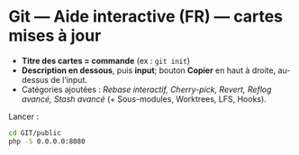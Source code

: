 
# Git — Aide interactive (FR) — cartes mises à jour

- **Titre des cartes = commande** (ex : `git init`)
- **Description en dessous**, puis **input**; bouton **Copier** en haut à droite, au-dessus de l’input.
- Catégories ajoutées : *Rebase interactif, Cherry-pick, Revert, Reflog avancé, Stash avancé* (+ Sous-modules, Worktrees, LFS, Hooks).

Lancer :
```bash
cd GIT/public
php -S 0.0.0.0:8080
```
